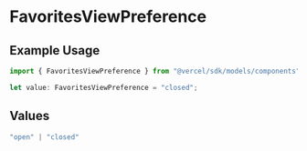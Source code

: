 # FavoritesViewPreference

## Example Usage

```typescript
import { FavoritesViewPreference } from "@vercel/sdk/models/components";

let value: FavoritesViewPreference = "closed";
```

## Values

```typescript
"open" | "closed"
```